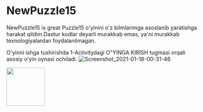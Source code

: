 # NewPuzzle15
NewPuzzle15 is great
Puzzle15 o'yinini o'z bilmlarimga asoslanib yaratishga harakat qildim.Dastur kodlar deyarli murakkab emas, ya'ni murakkab texnologiyalardan foydalanilmagan.

O'yinni ishga tushirishda 1-Activitydagi O"YINGA KIRISH tugmasi orqali asosiy o'yin oynasi ochiladi.
![Screenshot_2021-01-18-00-31-46](https://user-images.githubusercontent.com/77477995/104853812-5e39db00-5914-11eb-952c-002c3579cfcb.png)

<img src="https://user-images.githubusercontent.com/77477995/104853812-5e39db00-5914-11eb-952c-002c3579cfcb.png" width="100">

